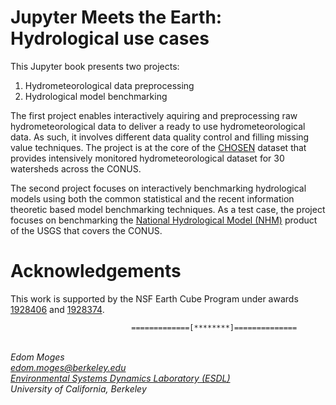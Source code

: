 # Jupyter Meets the Earth: Hydrological use cases

This Jupyter book presents two projects: 

1. Hydrometeorological data preprocessing
2. Hydrological model benchmarking

The first project enables interactively aquiring and preprocessing raw hydrometeorological
data to deliver a ready to use hydrometeorological data. As such, it involves different
data quality control and filling missing value techniques. The project is at the core of the
[CHOSEN](https://gitlab.com/esdl/chosen) dataset that provides intensively monitored hydrometeorological dataset for 30 
watersheds across the CONUS. 

The second project focuses on interactively benchmarking hydrological models using both 
the common statistical and the recent information theoretic based model benchmarking techniques. 
As a test case, the project focuses on benchmarking the [National Hydrological Model (NHM)](https://pubs.er.usgs.gov/publication/tm6B9) product of 
the USGS that covers the CONUS.


# Acknowledgements

This work is supported by the NSF Earth Cube Program under awards 
[1928406](https://nsf.gov/awardsearch/showAward?AWD_ID=1928406) and 
[1928374](https://nsf.gov/awardsearch/showAward?AWD_ID=1928374).


>>
                               =============[********]============== 
\
*Edom Moges* \
*edom.moges@berkeley.edu* \
*[Environmental Systems Dynamics Laboratory (ESDL)](https://www.esdlberkeley.com/)*\
*University of California, Berkeley* 




